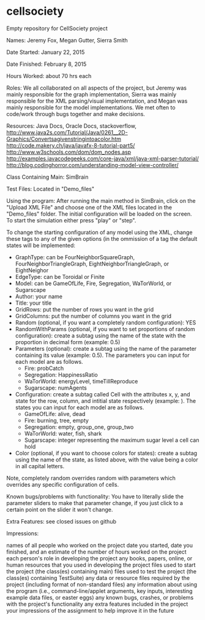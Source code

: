 # cellsociety
Empty repository for CellSociety project

Names: Jeremy Fox, Megan Gutter, Sierra Smith

Date Started: January 22, 2015

Date Finished: February 8, 2015

Hours Worked: about 70 hrs each

Roles: We all collaborated on all aspects of the project, but Jeremy was mainly responsible for the graph implementation, Sierra was mainly responsible for the XML parsing/visual implementation, and Megan was mainly responsible for the model implementations. We met often to code/work through bugs together and make decisions. 

Resources: Java Docs, Oracle Docs, stackoverflow, http://www.java2s.com/Tutorial/Java/0261__2D-Graphics/Convertsagivenstringintoacolor.htm
http://code.makery.ch/java/javafx-8-tutorial-part5/
http://www.w3schools.com/dom/dom_nodes.asp
http://examples.javacodegeeks.com/core-java/xml/java-xml-parser-tutorial/
http://blog.codinghorror.com/understanding-model-view-controller/

Class Containing Main: SimBrain

Test Files: Located in "Demo_files"

Using the program: After running the main method in SimBrain, click on the "Upload XML File" and choose one of the XML files located in the "Demo_files" folder. The initial configuration will be loaded on the screen. To start the simulation either press "play" or "step". 

To change the starting configuration of any model using the XML, change these tags to any of the given options (in the ommission of a tag the default states will be implemented:

* GraphType: can be FourNeighborSquareGraph, FourNeighborTriangleGraph, EightNeighborTriangleGraph, or EightNeighor
* EdgeType: can be Toroidal or Finite
* Model: can be GameOfLife, Fire, Segregation, WaTorWorld, or Sugarscape
* Author: your name
* Title: your title
* GridRows: put the number of rows you want in the grid
* GridColumns: put the number of columns you want in the grid
* Random (optional, if you want a completely random configuration): YES
* RandomWithParams (optional, if you want to set proportions of random configuration): create a subtag using the name of the state with the proportion in decimal form (example: <tree>0.5</tree>)
* Parameters (optional): create a subtag using the name of the parameter containing its value (example: <probCatch>0.5</probCatch>). The parameters you can input for each model are as follows.
    * Fire: probCatch
    * Segregation: HappinessRatio
    * WaTorWorld: energyLevel, timeTillReproduce
    * Sugarscape: numAgents
* Configuration: create a subtag called Cell with the attributes x, y, and state for the row, column, and intitial state respectively (example: <Cell x="1" y="4" state="group_two"> </Cell>).  The states you can input for each model are as follows.
    * GameOfLife: alive, dead
    * Fire: burning, tree, empty
    * Segregation: empty, group_one, group_two
    * WaTorWorld: water, fish, shark
    * Sugarscape: integer representing the maximum sugar level a cell can hold
* Color (optional, if you want to choose colors for states): create a subtag using the name of the state, as listed above, with the value being a color in all capital letters.



Note, completely random overrides random with parameters which overrides any specific configuration of cells.

Known bugs/problems with functionality: You have to literally slide the parameter sliders to make that parameter change, if you just click to a certain point on the slider it won't change.

Extra Features: see closed issues on github

Impressions: 

names of all people who worked on the project
date you started, date you finished, and an estimate of the number of hours worked on the project
each person's role in developing the project
any books, papers, online, or human resources that you used in developing the project
files used to start the project (the class(es) containing main)
files used to test the project (the class(es) containing TestSuite)
any data or resource files required by the project (including format of non-standard files)
any information about using the program (i.e., command-line/applet arguments, key inputs, interesting example data files, or easter eggs)
any known bugs, crashes, or problems with the project's functionality
any extra features included in the project
your impressions of the assignment to help improve it in the future
